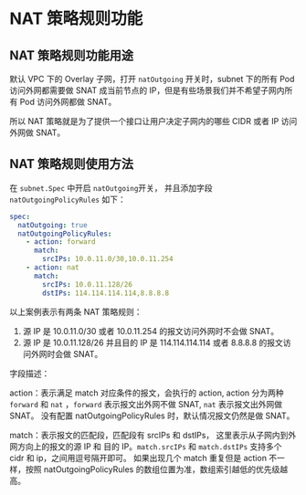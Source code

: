 # NAT 策略规则功能

## NAT 策略规则功能用途

默认 VPC 下的 Overlay 子网，打开 `natOutgoing` 开关时，subnet 下的所有 Pod 访问外网都需要做 SNAT 成当前节点的 IP，但是有些场景我们并不希望子网内所有 Pod 访问外网都做 SNAT。

所以 NAT 策略就是为了提供一个接口让用户决定子网内的哪些 CIDR 或者 IP 访问外网做 SNAT。

## NAT 策略规则使用方法

在 `subnet.Spec` 中开启 `natOutgoing`开关， 并且添加字段 `natOutgoingPolicyRules` 如下：

```yaml
spec:
  natOutgoing: true
  natOutgoingPolicyRules:
    - action: forward
      match:
        srcIPs: 10.0.11.0/30,10.0.11.254
    - action: nat
      match:
        srcIPs: 10.0.11.128/26
        dstIPs: 114.114.114.114,8.8.8.8
```

以上案例表示有两条 NAT 策略规则：

1. 源 IP 是 10.0.11.0/30 或者 10.0.11.254  的报文访问外网时不会做 SNAT。
2. 源 IP 是 10.0.11.128/26 并且目的 IP 是 114.114.114.114 或者 8.8.8.8 的报文访问外网时会做 SNAT。


字段描述：

action：表示满足 match 对应条件的报文，会执行的 action, action 分为两种 `forward` 和 `nat` ，`forward` 表示报文出外网不做 SNAT, `nat` 表示报文出外网做 SNAT。
没有配置 natOutgoingPolicyRules 时，默认情况报文仍然是做 SNAT。

match：表示报文的匹配段，匹配段有 srcIPs 和 dstIPs， 这里表示从子网内到外网方向上的报文的源 IP 和 目的 IP。`match.srcIPs` 和 `match.dstIPs` 支持多个 cidr 和 ip，之间用逗号隔开即可。
如果出现几个 match 重复但是 action 不一样，按照 natOutgoingPolicyRules 的数组位置为准，数组索引越低的优先级越高。 

